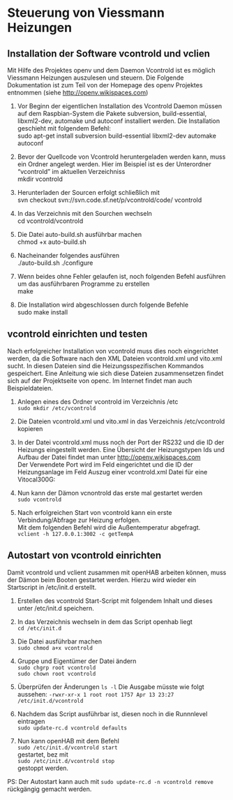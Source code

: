 Steuerung von Viessmann Heizungen
=================================

Installation der Software vcontrold und vclien
----------------------------------------------

Mit Hilfe des Projektes openv und dem Daemon Vcontrold ist es möglich
Viessmann Heizungen auszulesen und steuern. Die Folgende Dokumentation
ist zum Teil von der Homepage des openv Projektes entnommen (siehe
http://openv.wikispaces.com)

1.  Vor Beginn der eigentlichen Installation des Vcontrold Daemon müssen
    auf dem Raspbian-System die Pakete subversion, build-essential,
    libxml2-dev, automake und autoconf installiert werden. Die
    Installation geschieht mit folgendem Befehl:  
        sudo apt-get install subversion build-essential libxml2-dev automake autoconf

2.  Bevor der Quellcode von Vcontrold heruntergeladen werden kann, muss
    ein Ordner angelegt werden. Hier im Beispiel ist es der Unterordner “vcontrold” im aktuellen Verzeichniss  
        mkdir vcontrold

3.  Herunterladen der Sourcen erfolgt schließlich mit  
        svn checkout svn://svn.code.sf.net/p/vcontrold/code/ vcontrold

4.  In das Verzeichnis mit den Sourchen wechseln  
        cd vcontrold/vcontrold

5.  Die Datei auto-build.sh ausführbar machen  
        chmod +x auto-build.sh

6.  Nacheinander folgendes ausführen  
        ./auto-build.sh
        ./configure

7.  Wenn beides ohne Fehler gelaufen ist, noch folgenden Befehl
    ausführen um das ausführbaren Programme zu erstellen  
        make

8.  Die Installation wird abgeschlossen durch folgende Befehle  
        sudo make install

vcontrold einrichten und testen
-------------------------------

Nach erfolgreicher Installation von vcontrold muss dies noch
eingerichtet werden, da die Software nach den XML Dateien vcontrold.xml
und vito.xml sucht. In diesen Dateien sind die Heizungsspezifischen
Kommandos gespeichert. Eine Anleitung wie sich diese Dateien
zusammensetzen findet sich auf der Projektseite von openc. Im Internet
findet man auch Beispieldateien.

1.  Anlegen eines des Ordner vcontrold im Verzeichnis /etc  
    `sudo mkdir /etc/vcontrold`

2.  Die Dateien vcontrold.xml und vito.xml in das Verzeichnis /etc/vcontrold kopieren

3.  In der Datei vcontrold.xml muss noch der Port der RS232 und die ID
    der Heizungs eingestellt werden. Eine Übersicht der Heizungstypen Ids und Aufbau der Datei findet man unter
    http://openv.wikispaces.com  
    Der Verwendete Port wird im Feld <tty> eingerichtet und die ID der Heizungsanlage im Feld <device ID=“xxxx“> Auszug einer vcontrold.xml Datei für eine Vitocal300G:

4.  Nun kann der Dämon vcnontrold das erste mal gestartet werden  
    `sudo vcontrold`

5.  Nach erfolgreichen Start von vcontrold kann ein erste Verbindung/Abfrage zur Heizung erfolgen.  
    Mit dem folgenden Befehl wird die Außentemperatur abgefragt.  
    `vclient -h 127.0.0.1:3002 -c getTempA`

Autostart von vcontrold einrichten
----------------------------------

Damit vcontrold und vclient zusammen mit openHAB arbeiten können, muss
der Dämon beim Booten gestartet werden. Hierzu wird wieder ein
Startscript in /etc/init.d erstellt.

1.  Erstellen des vcontrold Start-Script mit folgendem Inhalt und dieses unter /etc/init.d speichern.

2.  In das Verzeichnis wechseln in dem das Script openhab liegt  
    `cd /etc/init.d`

3.  Die Datei ausführbar machen  
    `sudo chmod a+x vcontrold`

4.  Gruppe und Eigentümer der Datei ändern  
    `sudo chgrp root vcontrold`  
    `sudo chown root vcontrold`

5.  Überprüfen der Änderungen
    `ls -l`
    Die Ausgabe müsste wie folgt aussehen:
    `-rwxr-xr-x 1 root root 1757 Apr 13 23:27 /etc/init.d/vcontrold`

6.  Nachdem das Script ausführbar ist, diesen noch in die Runnnlevel eintragen  
    `sudo update-rc.d vcontrold defaults`

7.  Nun kann openHAB mit dem Befehl  
    `sudo /etc/init.d/vcontrold start`  
    gestartet, bez mit  
    `sudo /etc/init.d/vcontrold stop`  
    gestoppt werden.


PS: Der Autostart kann auch mit `sudo update-rc.d -n vcontrold remove` rückgängig gemacht werden.